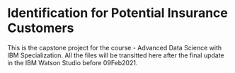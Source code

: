 # Identification for Potential Insurance Customers
This is the capstone project for the course - Advanced Data Science with IBM Specialization.
All the files will be transitted here after the final update in the IBM Watson Studio before 09Feb2021.

